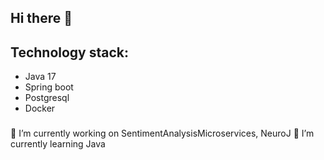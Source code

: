## Hi there 👋

## Technology stack:
- Java 17
- Spring boot
- Postgresql
- Docker
###
🔭 I’m currently working on SentimentAnalysisMicroservices, NeuroJ
🌱 I’m currently learning Java
